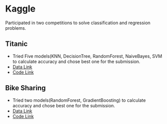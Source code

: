 # Kaggle
Participated in two competitions to solve classification and regression problems. 

## Titanic
* Tried Five models(KNN, DecisionTree, RandomForest, NaiveBayes, SVM to calculate accuracy and chose best one for the submission.
* [Data Link](https://www.kaggle.com/c/titanic/data)
* [Code Link](https://github.com/jongwooPk/Kaggle/blob/master/Titanic.ipynb)

## Bike Sharing 
* Tried two models(RandomForest, GradientBoosting) to calculate accuracy and chose best one for the submission. 
* [Data Link](https://www.kaggle.com/c/bike-sharing-demand/data)
* [Code Link](https://github.com/jongwooPk/Kaggle/blob/master/BikeSharing.ipynb)
